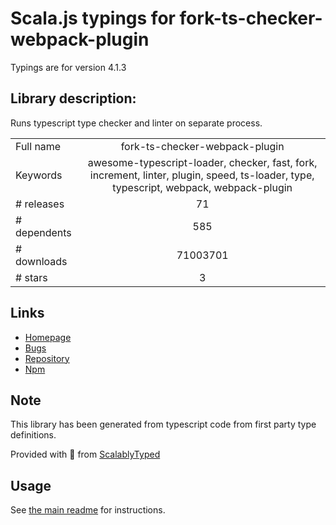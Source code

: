 
# Scala.js typings for fork-ts-checker-webpack-plugin

Typings are for version 4.1.3

## Library description:
Runs typescript type checker and linter on separate process.

|                    |                 |
| ------------------ | :-------------: |
| Full name          | fork-ts-checker-webpack-plugin |
| Keywords           | awesome-typescript-loader, checker, fast, fork, increment, linter, plugin, speed, ts-loader, type, typescript, webpack, webpack-plugin |
| # releases         | 71 |
| # dependents       | 585 |
| # downloads        | 71003701 |
| # stars            | 3 |

## Links
- [Homepage](https://github.com/TypeStrong/fork-ts-checker-webpack-plugin#readme)
- [Bugs](https://github.com/TypeStrong/fork-ts-checker-webpack-plugin/issues)
- [Repository](https://github.com/TypeStrong/fork-ts-checker-webpack-plugin)
- [Npm](https://www.npmjs.com/package/fork-ts-checker-webpack-plugin)
    


## Note
This library has been generated from typescript code from first party type definitions.

Provided with :purple_heart: from [ScalablyTyped](https://github.com/oyvindberg/ScalablyTyped)

## Usage
See [the main readme](../../readme.md) for instructions.


